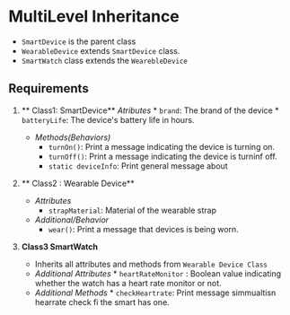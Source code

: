 # MultiLevel Inheritance
* `SmartDevice` is the parent class
* `WearableDevice` extends `SmartDevice` class.
* `SmartWatch` class extends the `WearebleDevice`


## Requirements
1. ** Class1: SmartDevice**
    *Atributes*
        *   `brand`: The brand of the device
        *   `batteryLife`: The device's battery life in hours.
    * *Methods(Behaviors)*
        *   `turnOn()`: Print a message indicating the device is turning on.
        *   `turnOff()`: Print a message indicating the device is turninf off.
        *    `static deviceInfo`: Print general message about
      
2.  ** Class2 : Wearable Device**
    * *Attributes*
        *   `strapMaterial`: Material of the wearable strap
    * *Additional/Behavior*
        *   `wear()`: Print a message that devices is being worn.
      
3.  **Class3 SmartWatch**
    * Inherits all attributes and methods from `Wearable Device Class`
    *  *Additional Attributes*
            * `heartRateMonitor` : Boolean value indicating whether the watch has a heart rate monitor or not.
    *  *Additional Methods*
            * `checkHeartrate`: Print message simmualtisn hearrate check fi the smart has one.
    